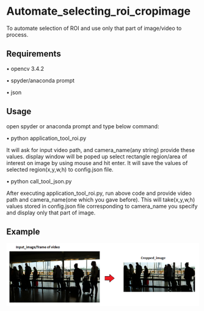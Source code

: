 # Automate_selecting_roi_cropimage
To automate selection of ROI and use only that part of image/video to process.

## Requirements

•	opencv 3.4.2

•	spyder/anaconda prompt

•	json

## Usage

open spyder or anaconda prompt and type below command:

•	python application_tool_roi.py
  
It will ask for input video path, and camera_name(any string) provide these values. display window will be poped up select rectangle region/area of interest on image by using mouse and hit enter. It will save the values of selected region(x,y,w,h) to config.json file.
  
•	python call_tool_json.py

After executing application_tool_roi.py, run above code and provide video path and camera_name(one which you gave before). This will take(x,y,w,h) values stored in config.json file corresponding to camera_name you specify and display only that part of image.

## Example

![alt text]( https://github.com/soumyadoddagoudar/automate_selecting_roi_cropimage/blob/master/data/airport_2.png)



  
  



